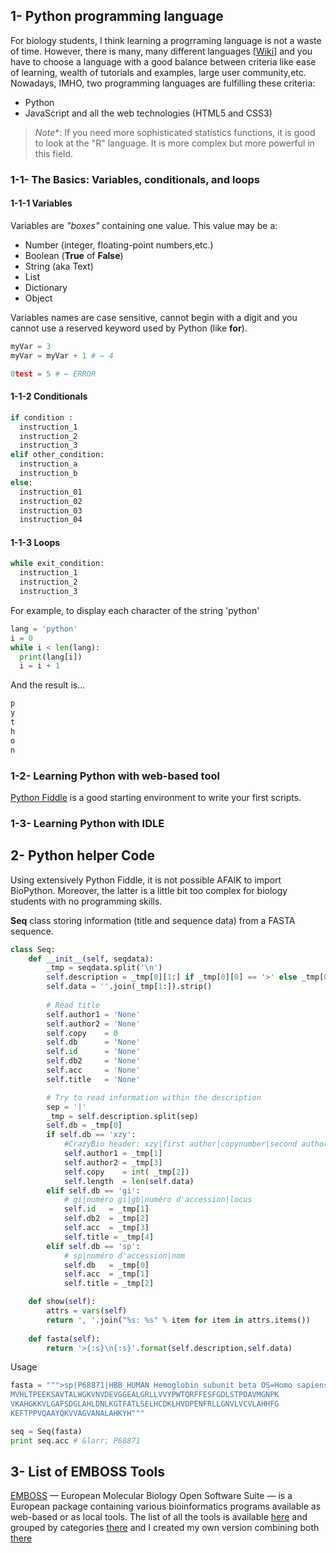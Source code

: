 
## 1- Python programming language

For biology students, I think learning a progrraming language is not a waste of time. However, there is many, many different languages [[Wiki](https://en.wikipedia.org/wiki/List_of_programming_languages)] and you have to choose a language with a good balance between criteria like ease of learning, wealth of tutorials and examples, large user community,etc. Nowadays, IMHO, two programming languages are fulfilling these criteria:
- Python 
- JavaScript and all the web technologies (HTML5 and CSS3)

> *Note**: If you need more sophisticated statistics functions, it is good to look at the "R" language. It is more complex but more powerful in this field.

### 1-1- The Basics: Variables, conditionals, and loops

#### 1-1-1 Variables
Variables are _"boxes"_ containing one value. This value may be a:
- Number (integer, floating-point numbers,etc.)
- Boolean (**True** of **False**)
- String (aka Text)
- List
- Dictionary
- Object

Variables names are case sensitive, cannot begin with a digit and you cannot use a reserved keyword used by Python (like **for**).

```python
myVar = 3
myVar = myVar + 1 # ← 4

0test = 5 # ← ERROR

```

#### 1-1-2 Conditionals

```python
if condition :
  instruction_1
  instruction_2
  instruction_3
elif other_condition:
  instruction_a
  instruction_b
else:
  instruction_01
  instruction_02
  instruction_03
  instruction_04
```
#### 1-1-3 Loops

```python
while exit_condition:
  instruction_1
  instruction_2
  instruction_3

```
For example, to display each character of the string 'python'

```python
lang = 'python'
i = 0
while i < len(lang):
  print(lang[i])
  i = i + 1
```
And the result is...
```python
p
y
t
h
o
n
```

### 1-2- Learning Python with web-based tool
[Python Fiddle](http://pythonfiddle.com/) is a good starting environment to write your first scripts.

### 1-3- Learning Python with IDLE


## 2- Python helper Code

Using extensively Python Fiddle, it is not possible AFAIK to import BioPython. Moreover, the latter is a little bit too complex for biology students with no programming skills.
  
  **Seq** class storing information (title and sequence data) from a FASTA sequence.

```python
class Seq:
    def __init__(self, seqdata):
        _tmp = seqdata.split('\n')
        self.description = _tmp[0][1:] if _tmp[0][0] == '>' else _tmp[0]
        self.data = ''.join(_tmp[1:]).strip()
        
        # Read title
        self.author1 = 'None'
        self.author2 = 'None'
        self.copy    = 0
        self.db      = 'None'
        self.id      = 'None'
        self.db2     = 'None'
        self.acc     = 'None'
        self.title   = 'None'

        # Try to read information within the description
        sep = '|'
        _tmp = self.description.split(sep)
        self.db = _tmp[0]
        if self.db == 'xzy':
            #CrazyBio header: xzy|first author|copynumber|second author
            self.author1 = _tmp[1]
            self.author2 = _tmp[3]
            self.copy    = int( _tmp[2])
            self.length  = len(self.data)
        elif self.db == 'gi':
            # gi|numéro gi|gb|numéro d'accession|locus
            self.id   = _tmp[1]
            self.db2  = _tmp[2]
            self.acc  = _tmp[3]
            self.title = _tmp[4]
        elif self.db == 'sp':
            # sp|numéro d'accession|nom
            self.db   = _tmp[0]
            self.acc  = _tmp[1]
            self.title = _tmp[2]

    def show(self):
        attrs = vars(self)
        return ', '.join("%s: %s" % item for item in attrs.items())
        
    def fasta(self):
        return '>{:s}\n{:s}'.format(self.description,self.data)

```
    
Usage

```python
fasta = """>sp|P68871|HBB_HUMAN Hemoglobin subunit beta OS=Homo sapiens GN=HBB PE=1 SV=2
MVHLTPEEKSAVTALWGKVNVDEVGGEALGRLLVVYPWTQRFFESFGDLSTPDAVMGNPK
VKAHGKKVLGAFSDGLAHLDNLKGTFATLSELHCDKLHVDPENFRLLGNVLVCVLAHHFG
KEFTPPVQAAYQKVVAGVANALAHKYH"""

seq = Seq(fasta)
print seq.acc # &larr; P68871
```

## 3- List of EMBOSS Tools

[EMBOSS](http://emboss.sourceforge.net/) &mdash; European Molecular Biology Open Software Suite &mdash; is a European package containing various bioinformatics programs available as web-based or as local tools.
The list of all the tools is available [here](http://emboss.sourceforge.net/apps/release/6.6/emboss/apps/) and grouped by categories [there](http://emboss.sourceforge.net/apps/release/6.6/emboss/apps/groups.html) and I created my own version combining both [there](http://crazybiocomputing.github.io/list_emboss.html) 

